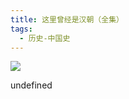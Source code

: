 ```yaml
---
title: 这里曾经是汉朝（全集）
tags:
  - 历史-中国史
---
```


![](https://cdn.weread.qq.com/weread/cover/42/yuewen_23192160/s_yuewen_231921601678700081.jpg)

undefined